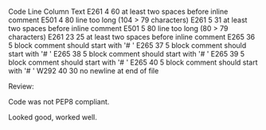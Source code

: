 
Code	Line	Column	Text
E261	4	60	at least two spaces before inline comment
E501	4	80	line too long (104 > 79 characters)
E261	5	31	at least two spaces before inline comment
E501	5	80	line too long (80 > 79 characters)
E261	23	25	at least two spaces before inline comment
E265	36	5	block comment should start with '# '
E265	37	5	block comment should start with '# '
E265	38	5	block comment should start with '# '
E265	39	5	block comment should start with '# '
E265	40	5	block comment should start with '# '
W292	40	30	no newline at end of file

Review:

Code was not PEP8 compliant.

Looked good, worked well.
